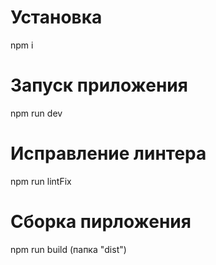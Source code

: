 #  Установка 

 npm i

 #  Запуск приложения 

 npm run dev

 #  Исправление линтера

 npm run lintFix

  #  Сборка пирложения

 npm run build (папка "dist")